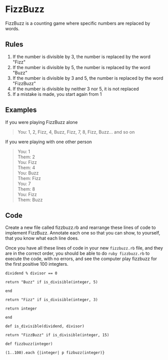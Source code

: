 # FizzBuzz

FizzBuzz is a counting game where specific numbers are replaced by words.

## Rules

1. If the number is divisible by 3, the number is replaced by the word "Fizz"
2. If the number is divisible by 5, the number is replaced by the word "Buzz"
3. If the number is divisible by 3 and 5, the number is replaced by the word "FizzBuzz"
4. If the number is divisible by neither 3 nor 5, it is not replaced
5. If a mistake is made, you start again from 1

## Examples

If you were playing FizzBuzz alone

>You: 1, 2, Fizz, 4, Buzz, Fizz, 7, 8, Fizz, Buzz... and so on

If you were playing with one other person

>You: 1<br>
>Them: 2<br>
>You: Fizz<br>
>Them: 4<br>
>You: Buzz<br>
>Them: Fizz<br>
>You: 7<br>
>Them: 8<br>
>You: Fizz<br>
>Them: Buzz<br>

## Code

Create a new file called fizzbuzz.rb and rearrange these lines of code to implement FizzBuzz.  Annotate each one so that you can show, to yourself, that you know what each line does.

Once you have all these lines of code in your new `fizzbuzz.rb` file, and they are in the correct order, you should be able to do `ruby fizzbuzz.rb` to execute the code, with no errors, and see the computer play fizzbuzz for the first positive 100 integters.

`dividend % divisor == 0`

`return "Buzz" if is_divisible(integer, 5)`

`end`

`return "Fizz" if is_divisible(integer, 3)`

`return integer`

`end`

`def is_divisible(dividend, divisor)`

`return "FizzBuzz" if is_divisible(integer, 15)`

`def fizzbuzz(integer)`

`(1..100).each {|integer| p fizbuzz(integer)}`
